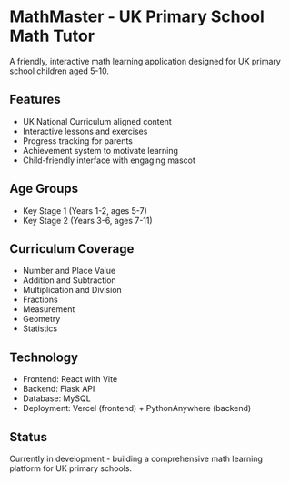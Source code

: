 # MathMaster - UK Primary School Math Tutor

A friendly, interactive math learning application designed for UK primary school children aged 5-10.

## Features

- UK National Curriculum aligned content
- Interactive lessons and exercises
- Progress tracking for parents
- Achievement system to motivate learning
- Child-friendly interface with engaging mascot

## Age Groups

- Key Stage 1 (Years 1-2, ages 5-7)
- Key Stage 2 (Years 3-6, ages 7-11)

## Curriculum Coverage

- Number and Place Value
- Addition and Subtraction
- Multiplication and Division
- Fractions
- Measurement
- Geometry
- Statistics

## Technology

- Frontend: React with Vite
- Backend: Flask API
- Database: MySQL
- Deployment: Vercel (frontend) + PythonAnywhere (backend)

## Status

Currently in development - building a comprehensive math learning platform for UK primary schools.
